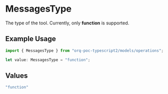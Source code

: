 # MessagesType

The type of the tool. Currently, only **function** is supported.

## Example Usage

```typescript
import { MessagesType } from "orq-poc-typescript2/models/operations";

let value: MessagesType = "function";
```

## Values

```typescript
"function"
```